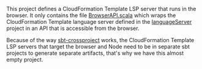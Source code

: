 This project defines a CloudFormation Template LSP server that runs in the browser. It only contains the file [BrowserAPI.scala](browserLanguageServer/src/main/scala/cloudformation/BrowserAPI.scala) which wraps the CloudFormation Template language server defined in the [languageServer](languageServer) project in an API that is accessible from the browser.

Because of the way [sbt-crossproject](https://github.com/portable-scala/sbt-crossproject) works, the CloudFormation Template LSP servers that target the browser and Node need to be in separate sbt projects to generate separate artifacts, that's why we have this almost empty project.
